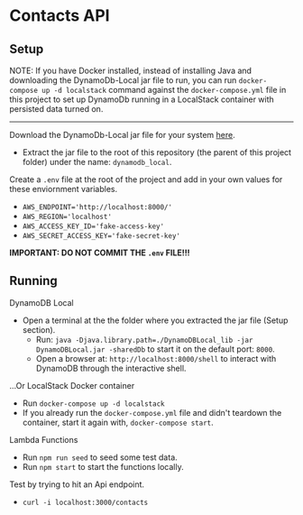 # Contacts API

## Setup

NOTE: If you have Docker installed, instead of installing Java and downloading the DynamoDb-Local jar file to run, you can run `docker-compose up -d localstack` command against the `docker-compose.yml` file in this project to set up DynamoDb running in a LocalStack container with persisted data turned on.

---

Download the DynamoDb-Local jar file for your system [here](https://docs.aws.amazon.com/amazondynamodb/latest/developerguide/DynamoDBLocal.html).

  - Extract the jar file to the root of this repository (the parent of this project folder) under the name: `dynamodb_local`.

Create a `.env` file at the root of the project and add in your own values for these enviornment variables.

  - `AWS_ENDPOINT='http://localhost:8000/'`
  - `AWS_REGION='localhost'`
  - `AWS_ACCESS_KEY_ID='fake-access-key'`
  - `AWS_SECRET_ACCESS_KEY='fake-secret-key'`

**IMPORTANT: DO NOT COMMIT THE `.env` FILE!!!**

## Running

DynamoDB Local

  - Open a terminal at the the folder where you extracted the jar file (Setup section).
    - Run: `java -Djava.library.path=./DynamoDBLocal_lib -jar DynamoDBLocal.jar -sharedDb` to start it on the default port: `8000`.
    - Open a browser at: `http://localhost:8000/shell` to interact with DynamoDB through the interactive shell.

...Or LocalStack Docker container
  - Run `docker-compose up -d localstack`
  - If you already run the `docker-compose.yml` file and didn't teardown the container, start it again with, `docker-compose start`.

Lambda Functions

  - Run `npm run seed` to seed some test data.
  - Run `npm start` to start the functions locally.

Test by trying to hit an Api endpoint.

  - `curl -i localhost:3000/contacts`
